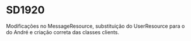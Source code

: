 # SD1920
Modificações no MessageResource, substituição do UserResource para o do André e criação correta das classes clients.